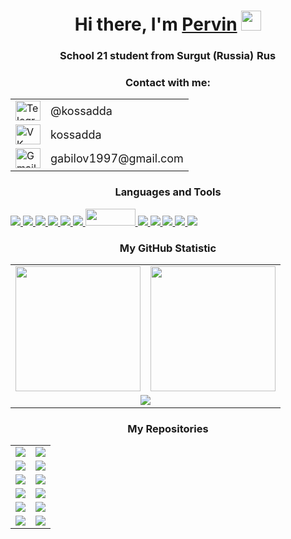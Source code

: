 <!-- Приветствие -->

<h1 align="center">Hi there, I'm <a href="https://github.com/kossadda" target="_blank">Pervin</a>
<img src="https://github.com/blackcater/blackcater/raw/main/images/Hi.gif" height="32"/></h1>
<h3 align="center">School 21 student from Surgut (Russia) <img src="https://usagif.com/wp-content/uploads/gifs/russian-flag-6.gif" alt="Russian flag" width="32" height="16"></h3>

<!-- Контакты -->
<div align="center">
  <h3>Contact with me:</h3>
  <table>
    <tr>
      <td>
        <a href="https://t.me/kossadda" target="_blank" style="text-decoration: none;">
          <img src="https://upload.wikimedia.org/wikipedia/commons/thumb/8/82/Telegram_logo.svg/1200px-Telegram_logo.svg.png" alt="Telegram logo" width="40" height="32">
        </a>
      </td>
      <td>
        <a href="https://t.me/kossadda" target="_blank" style="text-decoration: none;">
          <span style="font-size: 18px; vertical-align: middle;">@kossadda</span>
        </a>
      </td>
    </tr>
    <tr>
      <td>
        <a href="https://vk.com/kossadda" target="_blank" style="text-decoration: none;">
          <img src="https://upload.wikimedia.org/wikipedia/commons/2/21/VK.com-logo.svg" alt="VK logo" width="40" height="32">
        </a>
      </td>
      <td>
        <a href="https://vk.com/kossadda" target="_blank" style="text-decoration: none;">
          <span style="font-size: 18px; vertical-align: middle;">kossadda</span>
        </a>
      </td>
    </tr>
    <tr>
      <td>
        <a href="mailto:gabilov1997@gmail.com" style="text-decoration: none;">
          <img src="https://freelogopng.com/images/all_img/1657906274logo-gmail-png.png" alt="Gmail logo" width="40" height="32">
        </a>
      </td>
      <td>
        <a href="mailto:gabilov1997@gmail.com" style="text-decoration: none;">
          <span style="font-size: 18px; vertical-align: middle;">gabilov1997@gmail.com</span>
        </a>
      </td>
    </tr>
  </table>
</div>

<!-- Языки и инструменты -->
<p align="center">
  <h3 align="center">Languages and Tools</h3>
  <p>
    <a href="https://www.cprogramming.com/">
      <img src="https://img.shields.io/badge/C-%2300599C.svg?style=for-the-badge&logo=c&logoColor=white" />
    </a>
    <a href="https://www.cplusplus.com/">
      <img src="https://img.shields.io/badge/C%2B%2B-00599C?style=for-the-badge&logo=c%2B%2B&logoColor=white" />
    </a>
    <a href="https://www.gnu.org/software/bash/">
      <img src="https://img.shields.io/badge/Bash-%234EAA25.svg?style=for-the-badge&logo=gnu-bash&logoColor=white" />
    </a>
    <a href="https://www.postgresql.org/">
      <img src="https://img.shields.io/badge/PostgreSQL-%23316192.svg?style=for-the-badge&logo=postgresql&logoColor=white" />
    </a>
    <a href="https://www.qt.io/">
      <img src="https://img.shields.io/badge/Qt-%23217346.svg?style=for-the-badge&logo=Qt&logoColor=white" />
    </a>
    <a href="https://cmake.org/">
      <img src="https://img.shields.io/badge/CMake-%23008FBA.svg?style=for-the-badge&logo=cmake&logoColor=white" />
    </a>
    <a href="https://www.opengl.org/">
      <img src="https://www.opengl.org/img/opengl_logo.jpg" width="80" height="27"/>
    </a>
    <a href="https://www.linux.org/">
      <img src="https://img.shields.io/badge/Linux-FCC624?style=for-the-badge&logo=linux&logoColor=black" />
    </a>
    <a href="https://github.com/features/actions">
      <img src="https://img.shields.io/badge/CICD-2088FF?style=for-the-badge&logo=github-actions&logoColor=white" />
    </a>
    <a href="https://grafana.com/">
      <img src="https://img.shields.io/badge/Grafana-%23F46800.svg?style=for-the-badge&logo=grafana&logoColor=white" />
    </a>
    <a href="https://prometheus.io/">
      <img src="https://img.shields.io/badge/Prometheus-E6522C?style=for-the-badge&logo=Prometheus&logoColor=white" />
    </a>
    <a href="https://www.docker.com/">
      <img src="https://img.shields.io/badge/Docker-%230db7ed.svg?style=for-the-badge&logo=docker&logoColor=white" />
    </a>
  </p>
</p>

<!-- Статистика -->
<p align="center">
  <h3 align="center">My GitHub Statistic</h3>
  <table>
    <tr>
      <td align="center">
          <img height="200" src="https://github-readme-stats.vercel.app/api?username=kossadda&theme=algolia" />
        </a>
      </td>
      <td align="center">
          <img height="200" src="https://github-readme-stats.vercel.app/api/top-langs?username=kossadda&layout=compact&langs_count=8&card_width=440&theme=algolia" />
        </a>
      </td>
    </tr>
    <tr>
      <td colspan="2" align="center">
        <img src="https://github-readme-streak-stats.herokuapp.com?user=kossadda&theme=algolia&card_width=950" />
      </td>
    </tr>
  </table>
</p>

<!-- Репозитории -->
<p align="center">
  <h3 align="center">My Repositories</h3>
  <table>
    <tr>
      <td align="center">
        <a href="https://github.com/kossadda/3DViewer_v2.0">
          <img src="https://github-readme-stats.vercel.app/api/pin/?username=kossadda&repo=3DViewer_v2.0&theme=algolia" />
        </a>
      </td>
      <td align="center">
        <a href="https://github.com/kossadda/SmartCalc_v2.0">
          <img src="https://github-readme-stats.vercel.app/api/pin/?username=kossadda&repo=SmartCalc_v2.0&theme=algolia" />
        </a>
      </td>
    </tr>
    <tr>
      <td align="center">
        <a href="https://github.com/kossadda/3DViewer_v1.0">
          <img src="https://github-readme-stats.vercel.app/api/pin/?username=kossadda&repo=3DViewer_v1.0&theme=algolia" />
        </a>
      </td>
      <td align="center">
        <a href="https://github.com/kossadda/SmartCalc_v1.0">
          <img src="https://github-readme-stats.vercel.app/api/pin/?username=kossadda&repo=SmartCalc_v1.0&theme=algolia" />
        </a>
      </td>
    </tr>
    <tr>
      <td align="center">
        <a href="https://github.com/kossadda/s21_containers">
          <img src="https://github-readme-stats.vercel.app/api/pin/?username=kossadda&repo=s21_containers&theme=algolia" />
        </a>
      </td>
      <td align="center">
        <a href="https://github.com/kossadda/BrickGame_v1.0">
          <img src="https://github-readme-stats.vercel.app/api/pin/?username=kossadda&repo=BrickGame_v1.0&theme=algolia" />
        </a>
      </td>
    </tr>
    <tr>
      <td align="center">
        <a href="https://github.com/kossadda/LinuxMonitoring_v2.0">
          <img src="https://github-readme-stats.vercel.app/api/pin/?username=kossadda&repo=LinuxMonitoring_v2.0&theme=algolia" />
        </a>
      </td>
      <td align="center">
        <a href="https://github.com/kossadda/s21_decimal">
          <img src="https://github-readme-stats.vercel.app/api/pin/?username=kossadda&repo=s21_decimal&theme=algolia" />
        </a>
      </td>
    </tr>
    <tr>
      <td align="center">
        <a href="https://github.com/kossadda/s21_SQL">
          <img src="https://github-readme-stats.vercel.app/api/pin/?username=kossadda&repo=s21_SQL&theme=algolia" />
        </a>
      </td>
      <td align="center">
        <a href="https://github.com/kossadda/s21_CICD">
          <img src="https://github-readme-stats.vercel.app/api/pin/?username=kossadda&repo=s21_CICD&theme=algolia" />
        </a>
      </td>
    </tr>
    <tr>
      <td align="center">
        <a href="https://github.com/kossadda/s21_math">
          <img src="https://github-readme-stats.vercel.app/api/pin/?username=kossadda&repo=s21_math&theme=algolia" />
        </a>
      </td>
      <td align="center">
        <a href="https://github.com/kossadda/s21_matrix_plus">
          <img src="https://github-readme-stats.vercel.app/api/pin/?username=kossadda&repo=s21_matrix_plus&theme=algolia" />
        </a>
      </td>
    </tr>
  </table>
</p>
